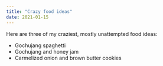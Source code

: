 ```yaml
---
title: "Crazy food ideas"
date: 2021-01-15
---
```


Here are three of my craziest, mostly unattempted food ideas:

- Gochujang spaghetti
- Gochujang and honey jam
- Carmelized onion and brown butter cookies